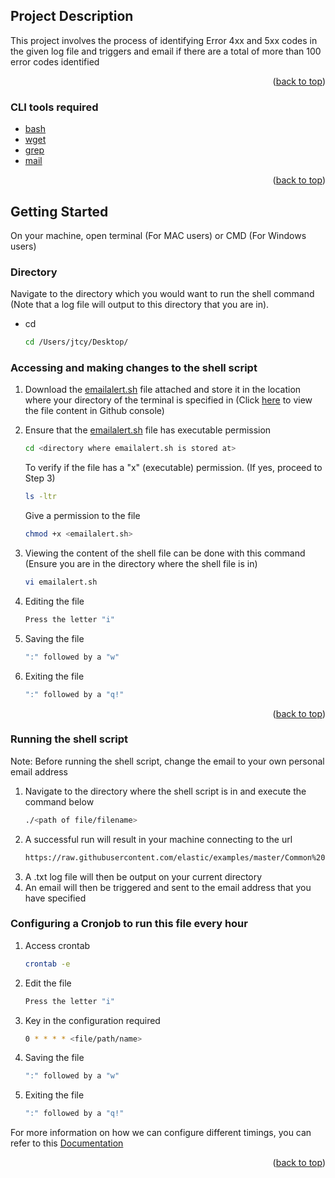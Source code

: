 

<!-- ABOUT THE PROJECT -->
## Project Description

This project involves the process of identifying Error 4xx and 5xx codes in the given log file and triggers and email if there are a total of more than 100 error codes identified

<p align="right">(<a href="#top">back to top</a>)</p>



### CLI tools required

* [bash](https://stackoverflow.com/questions/10574969/how-do-i-install-bash-3-2-25-on-mac-os-x-10-5-8)
* [wget](https://www.howtogeek.com/281663/how-to-use-wget-the-ultimate-command-line-downloading-tool/#:~:text=macOS%20systems%20do%20not%20come,install%20wget%20in%20the%20Terminal.![image](https://user-images.githubusercontent.com/83501266/145352484-96d97199-de1e-45b7-8a21-a29bafd5d44c.png))
* [grep](https://en.wikipedia.org/wiki/Grep)
* [mail](https://linuxtechlab.com/mail-command-send-mail-from-terminal/)



<p align="right">(<a href="#top">back to top</a>)</p>



<!-- GETTING STARTED -->
## Getting Started

On your machine, open terminal (For MAC users) or CMD (For Windows users)

### Directory 

Navigate to the directory which you would want to run the shell command (Note that a log file will output to this directory that you are in).
* cd
  ```sh
  cd /Users/jtcy/Desktop/
  ```

### Accessing and making changes to the shell script

1. Download the [emailalert.sh](https://github.com/jaredtcy/Task-1/blob/main/File%20to%20be%20downloaded.zip) file attached and store it in the location where your directory of the terminal is specified in (Click [here](https://github.com/jaredtcy/Task-1/blob/main/emailalert.sh) to view the file content in Github console)

2. Ensure that the [emailalert.sh](https://github.com/jaredtcy/Task-1/blob/main/File%20to%20be%20downloaded.zip) file has executable permission 
   ```sh
   cd <directory where emailalert.sh is stored at>
   ```
   To verify if the file has a "x" (executable) permission. (If yes, proceed to Step 3)
   ```sh
   ls -ltr 
   ```
   Give a permission to the file 
   ```sh
   chmod +x <emailalert.sh>
   ```
    
3. Viewing the content of the shell file can be done with this command (Ensure you are in the directory where the shell file is in)
   ```sh
   vi emailalert.sh
   ```
4. Editing the file
   ```sh
   Press the letter "i" 
   ```
5. Saving the file
   ```sh
   ":" followed by a "w"
   ```
6. Exiting the file
   ```sh
   ":" followed by a "q!" 
   ```

<p align="right">(<a href="#top">back to top</a>)</p>

### Running the shell script
Note: Before running the shell script, change the email to your own personal email address

1. Navigate to the directory where the shell script is in and execute the command below 
   ```sh
   ./<path of file/filename> 
   ```
2. A successful run will result in your machine connecting to the url  
   ```sh
   https://raw.githubusercontent.com/elastic/examples/master/Common%20Data%20Formats/apache_logs/apache_logs
   ```
4. A .txt log file will then be output on your current directory
5. An email will then be triggered and sent to the email address that you have specified


### Configuring a Cronjob to run this file every hour

1. Access crontab 
   ```sh
   crontab -e
   ```
2. Edit the file
   ```sh
   Press the letter "i"
   ```
3. Key in the configuration required
   ```sh
   0 * * * * <file/path/name>
   ```
4. Saving the file
   ```sh
   ":" followed by a "w"
   ```
5. Exiting the file
   ```sh
   ":" followed by a "q!" 
   ```
   
For more information on how we can configure different timings, you can refer to this [Documentation](https://www.cyberciti.biz/faq/how-do-i-add-jobs-to-cron-under-linux-or-unix-oses/)


<p align="right">(<a href="#top">back to top</a>)</p>
